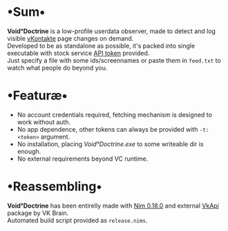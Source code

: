# •Sum•
__Void°Doctrine__ is a low-profile userdata observer, made to detect and log visible [vKontakte](https://vk.com) page changes on demand.  
Developed to be as standalone as possible, it's packed into single executable with stock service [API token](https://vk.com/dev/access_token) provided.  
Just specify a file with some ids/screennames or paste them in `feed.txt` to watch what people do beyond you.

# •Featuræ•
* No account credentials required, fetching mechanism is designed to work without auth.
* No app dependence, other tokens can always be provided with `-t:<token>` argument.
* No installation, placing _Void°Doctrine.exe_ to some writeable dir is enough.
* No external requirements beyond VC runtime.

# •Reassembling•
__Void°Doctrine__ has been entirelly made with [Nim 0.18.0](https://nim-lang.org) and external [VkApi](https://github.com/vk-brain/nimvkapi) package by VK Brain.  
Automated build script provided as `release.nims`.
